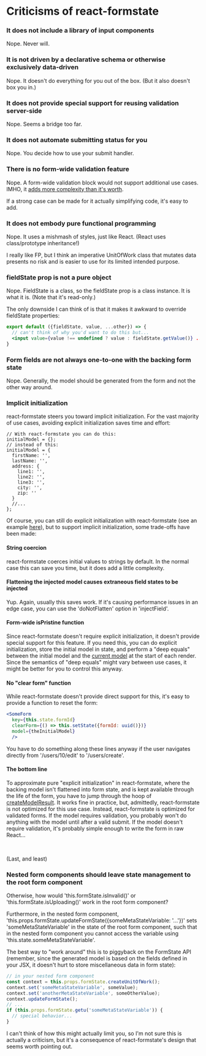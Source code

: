 # Criticisms of react-formstate

### It does not include a library of input components

Nope. Never will.

### It is not driven by a declarative schema or otherwise exclusively data-driven

Nope. It doesn't do everything for you out of the box. (But it also doesn't box you in.)

### It does not provide special support for reusing validation server-side

Nope. Seems a bridge too far.

### It does not automate submitting status for you

Nope. You decide how to use your submit handler.

### There is no form-wide validation feature

Nope. A form-wide validation block would not support additional use cases. IMHO, it [adds more complexity than it's worth](https://github.com/dtrelogan/react-formstate/issues/9).

If a strong case can be made for it actually simplifying code, it's easy to add.

### It does not embody pure functional programming

Nope. It uses a mishmash of styles, just like React. (React uses class/prototype inheritance!)

I really like FP, but I think an imperative UnitOfWork class that mutates data presents no risk and is easier to use for its limited intended purpose.

### fieldState prop is not a pure object

Nope. FieldState is a class, so the fieldState prop is a class instance. It is what it is. (Note that it's read-only.)

The only downside I can think of is that it makes it awkward to override fieldState properties:

```jsx
export default ({fieldState, value, ...other}) => {
  // can't think of why you'd want to do this but...
  <input value={value !== undefined ? value : fieldState.getValue()} ... />
}
```

### Form fields are not always one-to-one with the backing form state

Nope. Generally, the model should be generated from the form and not the other way around.

### Implicit initialization

react-formstate steers you toward implicit initialization. For the vast majority of use cases, avoiding explicit initialization saves time and effort:

```es6
// With react-formstate you can do this:
initialModel = {};
// instead of this:
initialModel = {
  firstName: '',
  lastName: '',
  address: {
    line1: '',
    line2: '',
    line3: '',
    city: '',
    zip: ''
  }
  //...
};
```

Of course, you can still do explicit initialization with react-formstate (see an example [here](https://dtrelogan.github.io/react-formstate-demo/?form=dependentsRedux)), but to support implicit initialization, some trade-offs have been made:

#### String coercion

react-formstate coerces initial values to strings by default. In the normal case this can save you time, but it does add a little complexity.

#### Flattening the injected model causes extraneous field states to be injected

Yup. Again, usually this saves work. If it's causing performance issues in an edge case, you can use the 'doNotFlatten' option in 'injectField'.

#### Form-wide isPristine function

Since react-formstate doesn't require explicit initialization, it doesn't provide special support for this feature. If you need this, you can do explicit initialization, store the initial model in state, and perform a "deep equals" between the initial model and the [current model](/docs/reduxIntegration.md#unsubmittedModel) at the start of each render. Since the semantics of "deep equals" might vary between use cases, it might be better for you to control this anyway.

#### No "clear form" function

While react-formstate doesn't provide direct support for this, it's easy to provide a function to reset the form:

```jsx
<SomeForm
  key={this.state.formId}
  clearForm={() => this.setState({formId: uuid()})}
  model={theInitialModel}
  />
```

You have to do something along these lines anyway if the user navigates directly from '/users/10/edit' to '/users/create'.

#### The bottom line

To approximate pure "explicit initialization" in react-formstate, where the backing model isn't flattened into form state, and is kept available through the life of the form, you have to jump through the hoop of [createModelResult](/docs/reduxIntegration.md#unsubmittedModel). It works fine in practice, but, admittedly, react-formstate is not optimized for this use case. Instead, react-formstate is optimized for validated forms. If the model requires validation, you probably won't do anything with the model until after a valid submit. If the model doesn't require validation, it's probably simple enough to write the form in raw React...

&nbsp;

(Last, and least)

### Nested form components should leave state management to the root form component

Otherwise, how would 'this.formState.isInvalid()' or 'this.formState.isUploading()' work in the root form component?

Furthermore, in the nested form component, 'this.props.formState.updateFormState({someMetaStateVariable: '...'})' sets 'someMetaStateVariable' in the state of the root form component, such that in the nested form component you cannot access the variable using 'this.state.someMetaStateVariable'.

The best way to "work around" this is to piggyback on the FormState API (remember, since the generated model is based on the fields defined in your JSX, it doesn't hurt to store miscellaneous data in form state):

```jsx
// in your nested form component
const context = this.props.formState.createUnitOfWork();
context.set('someMetaStateVariable', someValue);
context.set('anotherMetaStateVariable', someOtherValue);
context.updateFormState();
// ...
if (this.props.formState.getu('someMetaStateVariable')) {
  // special behavior...
}
```

I can't think of how this might actually limit you, so I'm not sure this is actually a criticism, but it's a consequence of react-formstate's design that seems worth pointing out.
